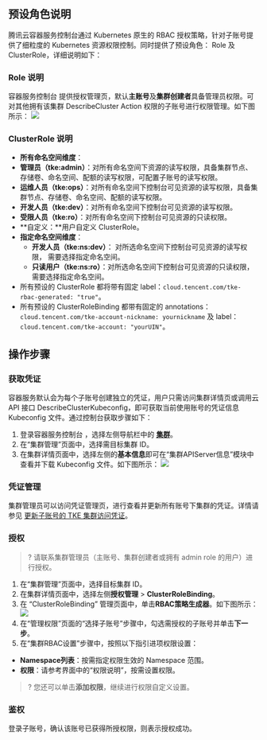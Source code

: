 ## 预设角色说明
腾讯云容器服务控制台通过 Kubernetes 原生的 RBAC 授权策略，针对子账号提供了细粒度的 Kubernetes 资源权限控制。同时提供了预设角色： Role 及 ClusterRole，详细说明如下： 

### Role 说明
容器服务控制台 提供授权管理页，默认**主账号**及**集群创建者**具备管理员权限。可对其他拥有该集群 DescribeCluster Action 权限的子账号进行权限管理。如下图所示：
![](https://main.qcloudimg.com/raw/4882f2ca968c328e2d3a7ad53dbfa36e.png)

### ClusterRole 说明
- **所有命名空间维度**：
 - **管理员（tke:admin）**：对所有命名空间下资源的读写权限，具备集群节点、存储卷、命名空间、配额的读写权限，可配置子账号的读写权限。
 - **运维人员（tke:ops）**：对所有命名空间下控制台可见资源的读写权限，具备集群节点、存储卷、命名空间、配额的读写权限。
 - **开发人员（tke:dev）**：对所有命名空间下控制台可见资源的读写权限。
 - **受限人员（tke:ro）**：对所有命名空间下控制台可见资源的只读权限。
 - **自定义：**用户自定义 ClusterRole。
- **指定命名空间维度**：
    - **开发人员（tke:ns:dev）**： 对所选命名空间下控制台可见资源的读写权限， 需要选择指定命名空间。
    - **只读用户（tke:ns:ro）**：对所选命名空间下控制台可见资源的只读权限， 需要选择指定命名空间。
- 所有预设的 ClusterRole 都将带有固定 label：`cloud.tencent.com/tke-rbac-generated: "true"`。
- 所有预设的 ClusterRoleBinding 都带有固定的 annotations：`cloud.tencent.com/tke-account-nickname: yournickname` 及 label：`cloud.tencent.com/tke-account: "yourUIN"`。

## 操作步骤
### 获取凭证
容器服务默认会为每个子账号创建独立的凭证，用户只需访问集群详情页或调用云 API 接口 DescribeClusterKubeconfig，即可获取当前使用账号的凭证信息 Kubeconfig 文件。通过控制台获取步骤如下：
1. 登录容器服务控制台 ，选择左侧导航栏中的 **[集群](https://console.cloud.tencent.com/tke2/cluster)**。
2. 在“集群管理”页面中，选择需目标集群 ID。
3. 在集群详情页面中，选择左侧的**基本信息**即可在“集群APIServer信息”模块中查看并下载 Kubeconfig 文件。如下图所示：
![](https://main.qcloudimg.com/raw/64ba3b4331fbb27e69eaed6894646ab3.png)

### 凭证管理
集群管理员可以访问凭证管理页，进行查看并更新所有账号下集群的凭证。详情请参见 [更新子账号的 TKE 集群访问凭证](https://cloud.tencent.com/document/product/457/46108)。


### 授权
> ? 请联系集群管理员（主账号、集群创建者或拥有 admin role 的用户）进行授权。
>
1. 在“集群管理”页面中，选择目标集群 ID。  
2. 在集群详情页面中，选择左侧**授权管理** > **ClusterRoleBinding**。
3. 在 “ClusterRoleBinding” 管理页面中，单击**RBAC策略生成器**。如下图所示：
![](https://main.qcloudimg.com/raw/47088d7ea0ae41078094d3dbac82aeaf.png)
4. 在“管理权限”页面的“选择子账号”步骤中，勾选需授权的子账号并单击**下一步**。
5. 在“集群RBAC设置”步骤中，按照以下指引进项权限设置：
  - **Namespace列表**：按需指定权限生效的 Namespace 范围。
  - **权限**：请参考界面中的“权限说明”，按需设置权限。
>? 您还可以单击**添加权限**，继续进行权限自定义设置。

### 鉴权
登录子账号，确认该账号已获得所授权限，则表示授权成功。
